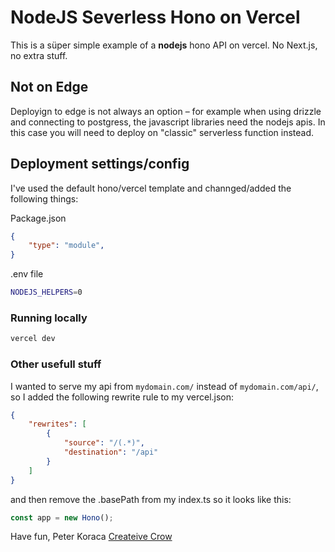 # NodeJS Severless Hono on Vercel

This is a süper simple example of a **nodejs** hono API on vercel.
No Next.js, no extra stuff.

## Not on Edge
Deployign to edge is not always an option – for example when using drizzle and connecting to postgress, the javascript libraries need the nodejs apis.
In this case you will need to deploy on "classic" serverless function instead.


## Deployment settings/config

I've used the default hono/vercel template and channged/added the following things:


Package.json
```json
{
	"type": "module",
}
```

.env file
```bash
NODEJS_HELPERS=0
```


### Running locally 

```bash
vercel dev
```

### Other usefull stuff

I wanted to serve my api from `mydomain.com/` instead of `mydomain.com/api/`, so I added the following rewrite rule to my vercel.json:
```json
{
	"rewrites": [
		{
			"source": "/(.*)",
			"destination": "/api"
		}
	]
}
```
and then remove the .basePath from my index.ts so it looks like this:
```ts
const app = new Hono();
```

Have fun,
Peter Koraca
[Createive Crow](https://www.creativecrow.io)